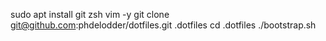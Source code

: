 sudo apt install git zsh vim -y
git clone git@github.com:phdelodder/dotfiles.git .dotfiles
cd .dotfiles
./bootstrap.sh
